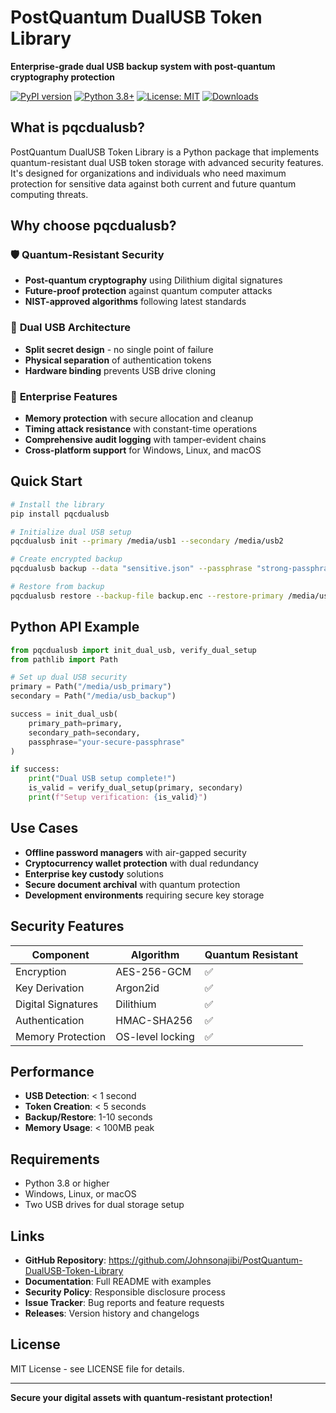 # PostQuantum DualUSB Token Library

**Enterprise-grade dual USB backup system with post-quantum cryptography protection**

[![PyPI version](https://badge.fury.io/py/pqcdualusb.svg)](https://badge.fury.io/py/pqcdualusb)
[![Python 3.8+](https://img.shields.io/badge/python-3.8+-blue.svg)](https://www.python.org/downloads/)
[![License: MIT](https://img.shields.io/badge/License-MIT-yellow.svg)](https://opensource.org/licenses/MIT)
[![Downloads](https://pepy.tech/badge/pqcdualusb)](https://pepy.tech/project/pqcdualusb)

## What is pqcdualusb?

PostQuantum DualUSB Token Library is a Python package that implements quantum-resistant dual USB token storage with advanced security features. It's designed for organizations and individuals who need maximum protection for sensitive data against both current and future quantum computing threats.

## Why choose pqcdualusb?

### 🛡️ **Quantum-Resistant Security**
- **Post-quantum cryptography** using Dilithium digital signatures
- **Future-proof protection** against quantum computer attacks  
- **NIST-approved algorithms** following latest standards

### 🔐 **Dual USB Architecture**
- **Split secret design** - no single point of failure
- **Physical separation** of authentication tokens
- **Hardware binding** prevents USB drive cloning

### 💎 **Enterprise Features**
- **Memory protection** with secure allocation and cleanup
- **Timing attack resistance** with constant-time operations
- **Comprehensive audit logging** with tamper-evident chains
- **Cross-platform support** for Windows, Linux, and macOS

## Quick Start

```bash
# Install the library
pip install pqcdualusb

# Initialize dual USB setup
pqcdualusb init --primary /media/usb1 --secondary /media/usb2

# Create encrypted backup
pqcdualusb backup --data "sensitive.json" --passphrase "strong-passphrase"

# Restore from backup
pqcdualusb restore --backup-file backup.enc --restore-primary /media/usb_new
```

## Python API Example

```python
from pqcdualusb import init_dual_usb, verify_dual_setup
from pathlib import Path

# Set up dual USB security
primary = Path("/media/usb_primary")
secondary = Path("/media/usb_backup")

success = init_dual_usb(
    primary_path=primary,
    secondary_path=secondary,
    passphrase="your-secure-passphrase"
)

if success:
    print("Dual USB setup complete!")
    is_valid = verify_dual_setup(primary, secondary)
    print(f"Setup verification: {is_valid}")
```

## Use Cases

- **Offline password managers** with air-gapped security
- **Cryptocurrency wallet protection** with dual redundancy
- **Enterprise key custody** solutions
- **Secure document archival** with quantum protection
- **Development environments** requiring secure key storage

## Security Features

| Component | Algorithm | Quantum Resistant |
|-----------|-----------|-------------------|
| Encryption | AES-256-GCM | ✅ |
| Key Derivation | Argon2id | ✅ |
| Digital Signatures | Dilithium | ✅ |
| Authentication | HMAC-SHA256 | ✅ |
| Memory Protection | OS-level locking | ✅ |

## Performance

- **USB Detection**: < 1 second
- **Token Creation**: < 5 seconds
- **Backup/Restore**: 1-10 seconds  
- **Memory Usage**: < 100MB peak

## Requirements

- Python 3.8 or higher
- Windows, Linux, or macOS
- Two USB drives for dual storage setup

## Links

- **GitHub Repository**: https://github.com/Johnsonajibi/PostQuantum-DualUSB-Token-Library
- **Documentation**: Full README with examples
- **Security Policy**: Responsible disclosure process
- **Issue Tracker**: Bug reports and feature requests
- **Releases**: Version history and changelogs

## License

MIT License - see LICENSE file for details.

---

**Secure your digital assets with quantum-resistant protection!**
